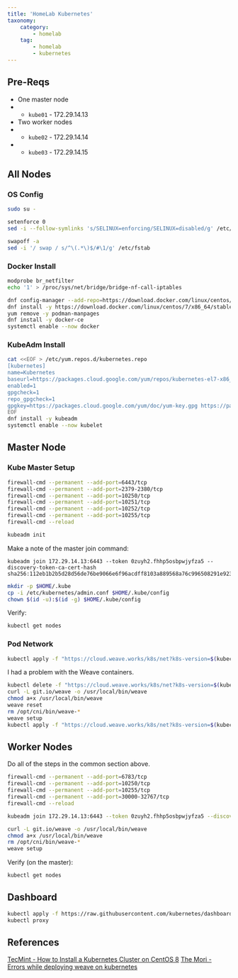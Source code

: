 ```yaml
---
title: 'HomeLab Kubernetes'
taxonomy:
    category:
        - homelab
    tag:
        - homelab
        - kubernetes
---
```


## Pre-Reqs

* One master node
* * `kube01` - 172.29.14.13
* Two worker nodes
* * `kube02` - 172.29.14.14
* * `kube03` - 172.29.14.15

## All Nodes

### OS Config

```bash
sudo su -

setenforce 0
sed -i --follow-symlinks 's/SELINUX=enforcing/SELINUX=disabled/g' /etc/sysconfig/selinux

swapoff -a
sed -i '/ swap / s/^\(.*\)$/#\1/g' /etc/fstab
```

### Docker Install

```bash
modprobe br_netfilter
echo '1' > /proc/sys/net/bridge/bridge-nf-call-iptables

dnf config-manager --add-repo=https://download.docker.com/linux/centos/docker-ce.repo
dnf install -y https://download.docker.com/linux/centos/7/x86_64/stable/Packages/containerd.io-1.2.6-3.3.el7.x86_64.rpm
yum remove -y podman-manpages
dnf install -y docker-ce
systemctl enable --now docker
```

### KubeAdm Install

```bash
cat <<EOF > /etc/yum.repos.d/kubernetes.repo
[kubernetes]
name=Kubernetes
baseurl=https://packages.cloud.google.com/yum/repos/kubernetes-el7-x86_64
enabled=1
gpgcheck=1
repo_gpgcheck=1
gpgkey=https://packages.cloud.google.com/yum/doc/yum-key.gpg https://packages.cloud.google.com/yum/doc/rpm-package-key.gpg
EOF
dnf install -y kubeadm 
systemctl enable --now kubelet
```

## Master Node

### Kube Master Setup

```bash
firewall-cmd --permanent --add-port=6443/tcp
firewall-cmd --permanent --add-port=2379-2380/tcp
firewall-cmd --permanent --add-port=10250/tcp
firewall-cmd --permanent --add-port=10251/tcp
firewall-cmd --permanent --add-port=10252/tcp
firewall-cmd --permanent --add-port=10255/tcp
firewall-cmd --reload
```

```bash
kubeadm init
```

Make a note of the master join command:

```text
kubeadm join 172.29.14.13:6443 --token 0zuyh2.fhhp5osbpwjyfza5 --discovery-token-ca-cert-hash sha256:112eb1b2b5d28d56de76be9066e6f96acdff8103a889568a76c996508291e923
```

```bash
mkdir -p $HOME/.kube
cp -i /etc/kubernetes/admin.conf $HOME/.kube/config
chown $(id -u):$(id -g) $HOME/.kube/config
```

Verify:

```bash
kubectl get nodes
```

### Pod Network

```bash
kubectl apply -f "https://cloud.weave.works/k8s/net?k8s-version=$(kubectl version | base64 | tr -d '\n')"
```

I had a problem with the Weave containers.

```bash
kubectl delete -f "https://cloud.weave.works/k8s/net?k8s-version=$(kubectl version | base64 | tr -d '\n')"
curl -L git.io/weave -o /usr/local/bin/weave
chmod a+x /usr/local/bin/weave
weave reset
rm /opt/cni/bin/weave-*
weave setup
kubectl apply -f "https://cloud.weave.works/k8s/net?k8s-version=$(kubectl version | base64 | tr -d '\n')"
```

## Worker Nodes

Do all of the steps in the common section above.

```bash
firewall-cmd --permanent --add-port=6783/tcp
firewall-cmd --permanent --add-port=10250/tcp
firewall-cmd --permanent --add-port=10255/tcp
firewall-cmd --permanent --add-port=30000-32767/tcp
firewall-cmd --reload
```

```bash
kubeadm join 172.29.14.13:6443 --token 0zuyh2.fhhp5osbpwjyfza5 --discovery-token-ca-cert-hash sha256:112eb1b2b5d28d56de76be9066e6f96acdff8103a889568a76c996508291e923

curl -L git.io/weave -o /usr/local/bin/weave
chmod a+x /usr/local/bin/weave
rm /opt/cni/bin/weave-*
weave setup
```


Verify (on the master):

```bash
kubectl get nodes
```

## Dashboard

```bash
kubectl apply -f https://raw.githubusercontent.com/kubernetes/dashboard/v2.0.0/aio/deploy/recommended.yaml
kubectl proxy
```



## References

[TecMint - How to Install a Kubernetes Cluster on CentOS 8](https://www.tecmint.com/install-a-kubernetes-cluster-on-centos-8/)
[The Mori - Errors while deploying weave on kubernetes](https://crt.the-mori.com/2020-03-17-deploying-weave-kubernetes-cni-config)